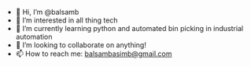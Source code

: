 - 👋 Hi, I’m @balsamb
- 👀 I’m interested in all thing tech
- 🌱 I’m currently learning python and automated bin picking in industrial automation
- 💞️ I’m looking to collaborate on anything!
- 📫 How to reach me: balsambasimb@gmail.com

<!---
balsamb/balsamb is a ✨ special ✨ repository because its `README.md` (this file) appears on your GitHub profile.
You can click the Preview link to take a look at your changes.
--->
